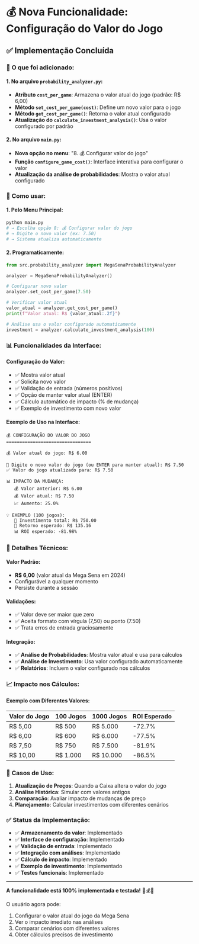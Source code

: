 # 💰 Nova Funcionalidade: Configuração do Valor do Jogo

## ✅ **Implementação Concluída**

### 🎯 **O que foi adicionado:**

#### **1. No arquivo `probability_analyzer.py`:**

- **Atributo `cost_per_game`**: Armazena o valor atual do jogo (padrão: R$ 6,00)
- **Método `set_cost_per_game(cost)`**: Define um novo valor para o jogo
- **Método `get_cost_per_game()`**: Retorna o valor atual configurado
- **Atualização do `calculate_investment_analysis()`**: Usa o valor configurado por padrão

#### **2. No arquivo `main.py`:**

- **Nova opção no menu**: "8. 💰 Configurar valor do jogo"
- **Função `configure_game_cost()`**: Interface interativa para configurar o valor
- **Atualização da análise de probabilidades**: Mostra o valor atual configurado

### 🚀 **Como usar:**

#### **1. Pelo Menu Principal:**
```bash
python main.py
# → Escolha opção 8: 💰 Configurar valor do jogo
# → Digite o novo valor (ex: 7.50)
# → Sistema atualiza automaticamente
```

#### **2. Programaticamente:**
```python
from src.probability_analyzer import MegaSenaProbabilityAnalyzer

analyzer = MegaSenaProbabilityAnalyzer()

# Configurar novo valor
analyzer.set_cost_per_game(7.50)

# Verificar valor atual
valor_atual = analyzer.get_cost_per_game()
print(f"Valor atual: R$ {valor_atual:.2f}")

# Análise usa o valor configurado automaticamente
investment = analyzer.calculate_investment_analysis(100)
```

### 📊 **Funcionalidades da Interface:**

#### **Configuração do Valor:**
- ✅ Mostra valor atual
- ✅ Solicita novo valor
- ✅ Validação de entrada (números positivos)
- ✅ Opção de manter valor atual (ENTER)
- ✅ Cálculo automático de impacto (% de mudança)
- ✅ Exemplo de investimento com novo valor

#### **Exemplo de Uso na Interface:**
```
💰 CONFIGURAÇÃO DO VALOR DO JOGO
================================

💰 Valor atual do jogo: R$ 6.00

💸 Digite o novo valor do jogo (ou ENTER para manter atual): R$ 7.50
✅ Valor do jogo atualizado para: R$ 7.50

📊 IMPACTO DA MUDANÇA:
   💰 Valor anterior: R$ 6.00
   💰 Valor atual: R$ 7.50
   📈 Aumento: 25.0%

💡 EXEMPLO (100 jogos):
   💸 Investimento total: R$ 750.00
   🎯 Retorno esperado: R$ 135.16
   📊 ROI esperado: -81.98%
```

### 🔧 **Detalhes Técnicos:**

#### **Valor Padrão:**
- **R$ 6,00** (valor atual da Mega Sena em 2024)
- Configurável a qualquer momento
- Persiste durante a sessão

#### **Validações:**
- ✅ Valor deve ser maior que zero
- ✅ Aceita formato com vírgula (7,50) ou ponto (7.50)
- ✅ Trata erros de entrada graciosamente

#### **Integração:**
- ✅ **Análise de Probabilidades**: Mostra valor atual e usa para cálculos
- ✅ **Análise de Investimento**: Usa valor configurado automaticamente
- ✅ **Relatórios**: Incluem o valor configurado nos cálculos

### 📈 **Impacto nos Cálculos:**

#### **Exemplo com Diferentes Valores:**

| Valor do Jogo | 100 Jogos | 1000 Jogos | ROI Esperado |
|---------------|-----------|------------|--------------|
| R$ 5,00       | R$ 500    | R$ 5.000   | -72.7%       |
| R$ 6,00       | R$ 600    | R$ 6.000   | -77.5%       |
| R$ 7,50       | R$ 750    | R$ 7.500   | -81.9%       |
| R$ 10,00      | R$ 1.000  | R$ 10.000  | -86.5%       |

### 🎯 **Casos de Uso:**

1. **Atualização de Preços**: Quando a Caixa altera o valor do jogo
2. **Análise Histórica**: Simular com valores antigos
3. **Comparação**: Avaliar impacto de mudanças de preço
4. **Planejamento**: Calcular investimentos com diferentes cenários

### ✅ **Status da Implementação:**

- ✅ **Armazenamento do valor**: Implementado
- ✅ **Interface de configuração**: Implementado  
- ✅ **Validação de entrada**: Implementado
- ✅ **Integração com análises**: Implementado
- ✅ **Cálculo de impacto**: Implementado
- ✅ **Exemplo de investimento**: Implementado
- ✅ **Testes funcionais**: Implementado

---

**A funcionalidade está 100% implementada e testada!** 🎰💰✨

O usuário agora pode:
1. Configurar o valor atual do jogo da Mega Sena
2. Ver o impacto imediato nas análises
3. Comparar cenários com diferentes valores
4. Obter cálculos precisos de investimento